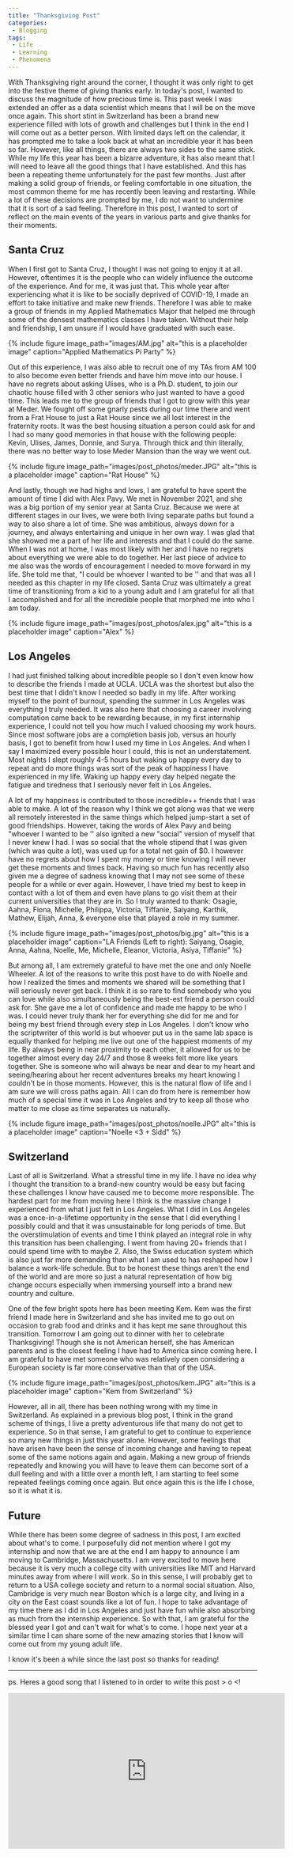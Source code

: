 ```yaml
---
title: "Thanksgiving Post"
categories:
 - Blogging
tags:
 - Life
 - Learning
 - Phenomena
---
```

 
With Thanksgiving right around the corner, I thought it was only right to get into the festive theme of giving thanks early. In today's post, I wanted to discuss the magnitude of how precious time is. This past week I was extended an offer as a data scientist which means that I will be on the move once again. This short stint in Switzerland has been a brand new experience filled with lots of growth and challenges but I think in the end I will come out as a better person. With limited days left on the calendar, it has prompted me to take a look back at what an incredible year it has been so far. However, like all things, there are always two sides to the same stick. While my life this year has been a bizarre adventure, it has also meant that I will need to leave all the good things that I have established. And this has been a repeating theme unfortunately for the past few months. Just after making a solid group of friends, or feeling comfortable in one situation, the most common theme for me has recently been leaving and restarting. While a lot of these decisions are prompted by me, I do not want to undermine that it is sort of a sad feeling. Therefore in this post, I wanted to sort of reflect on the main events of the years in various parts and give thanks for their moments.
 
## Santa Cruz
 
When I first got to Santa Cruz, I thought I was not going to enjoy it at all. However, oftentimes it is the people who can widely influence the outcome of the experience. And for me, it was just that. This whole year after experiencing what it is like to be socially deprived of COVID-19, I made an effort to take initiative and make new friends. Therefore I was able to make a group of friends in my Applied Mathematics Major that helped me through some of the densest mathematics classes I have taken. Without their help and friendship, I am unsure if I would have graduated with such ease.
 
{% include figure image_path="images/AM.jpg" alt="this is a placeholder image" caption="Applied Mathematics Pi Party" %}
 
Out of this experience, I was also able to recruit one of my TAs from AM 100 to also become even better friends and have him move into our house. I have no regrets about asking Ulises, who is a Ph.D. student, to join our chaotic house filled with 3 other seniors who just wanted to have a good time. This leads me to the group of friends that I got to grow with this year at Meder. We fought off some gnarly pests during our time there and went from a Frat House to just a Rat House since we all lost interest in the fraternity roots. It was the best housing situation a person could ask for and I had so many good memories in that house with the following people: Kevin, Ulises, James, Donnie, and Surya. Through thick and thin literally, there was no better way to lose Meder Mansion than the way we went out.
 
{% include figure image_path="images/post_photos/meder.JPG" alt="this is a placeholder image" caption="Rat House" %}
 
And lastly, though we had highs and lows, I am grateful to have spent the amount of time I did with Alex Pavy. We met in November 2021, and she was a big portion of my senior year at Santa Cruz. Because we were at different stages in our lives, we were both living separate paths but found a way to also share a lot of time. She was ambitious, always down for a journey, and always entertaining and unique in her own way. I was glad that she showed me a part of her life and interests and that I could do the same. When I was not at home, I was most likely with her and I have no regrets about everything we were able to do together. Her last piece of advice to me also was the words of encouragement I needed to move forward in my life. She told me that, "I could be whoever I wanted to be '' and that was all I needed as this chapter in my life closed. Santa Cruz was ultimately a great time of transitioning from a kid to a young adult and I am grateful for all that I accomplished and for all the incredible people that morphed me into who I am today.
 
{% include figure image_path="images/post_photos/alex.jpg" alt="this is a placeholder image" caption="Alex" %}
 
## Los Angeles
 
I had just finished talking about incredible people so I don't even know how to describe the friends I made at UCLA. UCLA was the shortest but also the best time that I didn't know I needed so badly in my life. After working myself to the point of burnout, spending the summer in Los Angeles was everything I truly needed. It was also here that choosing a career involving computation came back to be rewarding because, in my first internship experience, I could not tell you how much I valued choosing my work hours. Since most software jobs are a completion basis job, versus an hourly basis, I got to benefit from how I used my time in Los Angeles. And when I say I maximized every possible hour I could, this is not an understatement. Most nights I slept roughly 4-5 hours but waking up happy every day to repeat and do more things was sort of the peak of happiness I have experienced in my life. Waking up happy every day helped negate the fatigue and tiredness that I seriously never felt in Los Angeles.
 
A lot of my happiness is contributed to those incredible++ friends that I was able to make. A lot of the reason why I think we got along was that we were all remotely interested in the same things which helped jump-start a set of good friendships. However, taking the words of Alex Pavy and being "whoever I wanted to be '' also ignited a new "social" version of myself that I never knew I had. I was so social that the whole stipend that I was given (which was quite a lot), was used up for a total net gain of $0. I however have no regrets about how I spent my money or time knowing I will never get these moments and times back. Having so much fun has recently also given me a degree of sadness knowing that I may not see some of these people for a while or ever again. However, I have tried my best to keep in contact with a lot of them and even have plans to go visit them at their current universities that they are in. So I truly wanted to thank: Osagie, Aahna, Fiona, Michelle, Philippa, Victoria, Tiffanie, Saiyang, Karthik, Mathew, Elijah, Anna, & everyone else that played a role in my summer.

{% include figure image_path="images/post_photos/big.jpg" alt="this is a placeholder image" caption="LA Friends (Left to right): Saiyang, Osagie, Anna, Aahna, Noelle, Me, Michelle, Eleanor, Victoria, Asiya, Tiffanie" %}
 
But among all, I am extremely grateful to have met the one and only Noelle Wheeler. A lot of the reasons to write this post have to do with Noelle and how I realized the times and moments we shared will be something that I will seriously never get back. I think it is so rare to find somebody who you can love while also simultaneously being the best-est friend a person could ask for. She gave me a lot of confidence and made me happy to be who I was. I could never truly thank her for everything she did for me and for being my best friend through every step in Los Angeles. I don't know who the scriptwriter of this world is but whoever put us in the same lab space is equally thanked for helping me live out one of the happiest moments of my life. By always being in near proximity to each other, it allowed for us to be together almost every day 24/7 and those 8 weeks felt more like years together. She is someone who will always be near and dear to my heart and seeing/hearing about her recent adventures breaks my heart knowing I couldn't be in those moments. However, this is the natural flow of life and I am sure we will cross paths again. All I can do from here is remember how much of a special time it was in Los Angeles and try to keep all those who matter to me close as time separates us naturally.
 
{% include figure image_path="images/post_photos/noelle.JPG" alt="this is a placeholder image" caption="Noelle <3 + Sidd" %}
 
## Switzerland
 
Last of all is Switzerland. What a stressful time in my life. I have no idea why I thought the transition to a brand-new country would be easy but facing these challenges I know have caused me to become more responsible. The hardest part for me from moving here I think is the massive change I experienced from what I just felt in Los Angeles. What I did in Los Angeles was a once-in-a-lifetime opportunity in the sense that I did everything I possibly could and that it was unsustainable for long periods of time. But the overstimulation of events and time I think played an integral role in why this transition has been challenging. I went from having 20+ friends that I could spend time with to maybe 2. Also, the Swiss education system which is also just far more demanding than what I am used to has reshaped how I balance a work-life schedule. But to be honest these things aren't the end of the world and are more so just a natural representation of how big change occurs especially when immersing yourself into a brand new country and culture.
 
One of the few bright spots here has been meeting Kem. Kem was the first friend I made here in Switzerland and she has invited me to go out on occasion to grab food and drinks and it has kept me sane throughout this transition. Tomorrow I am going out to dinner with her to celebrate Thanksgiving! Though she is not American herself, she has American parents and is the closest feeling I have had to America since coming here. I am grateful to have met someone who was relatively open considering a European society is far more conservative than that of the USA.
 
{% include figure image_path="images/post_photos/kem.JPG" alt="this is a placeholder image" caption="Kem from Switzerland" %}
 
However, all in all, there has been nothing wrong with my time in Switzerland. As explained in a previous blog post, I think in the grand scheme of things, I live a pretty adventurous life that many do not get to experience. So in that sense, I am grateful to get to continue to experience so many new things in just this year alone. However, some feelings that have arisen have been the sense of incoming change and having to repeat some of the same notions again and again. Making a new group of friends repeatedly and knowing you will have to leave them can become sort of a dull feeling and with a little over a month left, I am starting to feel some repeated feelings coming once again. But once again this is the life I chose, so it is what it is.
 
## Future
 
While there has been some degree of sadness in this post, I am excited about what's to come. I purposefully did not mention where I got my internship and now that we are at the end I am happy to announce I am moving to Cambridge, Massachusetts. I am very excited to move here because it is very much a college city with universities like MIT and Harvard minutes away from where I will work. So in this sense, I will probably get to return to a USA college society and return to a normal social situation. Also, Cambridge is very much near Boston which is a large city, and living in a city on the East coast sounds like a lot of fun. I hope to take advantage of my time there as I did in Los Angeles and just have fun while also absorbing as much from the internship experience. So with that, I am grateful for the blessed year I got and can't wait for what's to come. I hope next year at a similar time I can share some of the new amazing stories that I know will come out from my young adult life.
 
I know it's been a while since the last post so thanks for reading!

---

ps. Heres a good song that I listened to in order to write this post > o <!

<iframe width="560" height="315" src="https://www.youtube.com/embed/rHNnblfEzzQ" title="YouTube video player" frameborder="0" allow="accelerometer; autoplay; clipboard-write; encrypted-media; gyroscope; picture-in-picture" allowfullscreen></iframe>